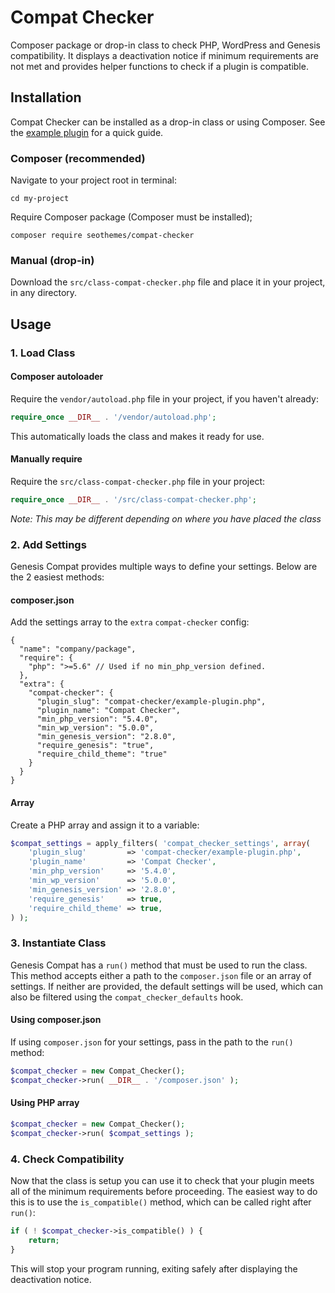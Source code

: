 # Compat Checker

Composer package or drop-in class to check PHP, WordPress and Genesis compatibility. It displays a deactivation notice if minimum requirements are not met and provides helper functions to check if a plugin is compatible.

## Installation

Compat Checker can be installed as a drop-in class or using Composer. See the [example plugin](https://github.com/seothemes/compat-checker/blob/master/example-plugin.php) for a quick guide.

### Composer (recommended)

Navigate to your project root in terminal:

```shell
cd my-project
```

Require Composer package (Composer must be installed);

```shell
composer require seothemes/compat-checker
```

### Manual (drop-in)

Download the `src/class-compat-checker.php` file and place it in your project, in any directory.

## Usage

### 1. Load Class

#### Composer autoloader

Require the `vendor/autoload.php` file in your project, if you haven't already:

```php
require_once __DIR__ . '/vendor/autoload.php';
```

This automatically loads the class and makes it ready for use.

#### Manually require

Require the `src/class-compat-checker.php` file in your project:

```php
require_once __DIR__ . '/src/class-compat-checker.php';
```

*Note: This may be different depending on where you have placed the class*

### 2. Add Settings

Genesis Compat provides multiple ways to define your settings. Below are the 2 easiest methods:

#### composer.json

Add the settings array to the `extra` `compat-checker` config:

```json5
{
  "name": "company/package",
  "require": {
    "php": ">=5.6" // Used if no min_php_version defined.
  },
  "extra": {
    "compat-checker": {
      "plugin_slug": "compat-checker/example-plugin.php",
      "plugin_name": "Compat Checker",
      "min_php_version": "5.4.0",
      "min_wp_version": "5.0.0",
      "min_genesis_version": "2.8.0",
      "require_genesis": "true",
      "require_child_theme": "true"
    }
  }
}
```

#### Array

Create a PHP array and assign it to a variable:

```php
$compat_settings = apply_filters( 'compat_checker_settings', array(
	'plugin_slug'         => 'compat-checker/example-plugin.php',
	'plugin_name'         => 'Compat Checker',
	'min_php_version'     => '5.4.0',
	'min_wp_version'      => '5.0.0',
	'min_genesis_version' => '2.8.0',
	'require_genesis'     => true,
	'require_child_theme' => true,
) );
```

### 3. Instantiate Class

Genesis Compat has a `run()` method that must be used to run the class. This method accepts either a path to the `composer.json` file or an array of settings. If neither are provided, the default settings will be used, which can also be filtered using the `compat_checker_defaults` hook. 

#### Using composer.json

If using `composer.json` for your settings, pass in the path to the `run()` method:

```php
$compat_checker = new Compat_Checker();
$compat_checker->run( __DIR__ . '/composer.json' );
```

#### Using PHP array

```php
$compat_checker = new Compat_Checker();
$compat_checker->run( $compat_settings );
```

### 4. Check Compatibility

Now that the class is setup you can use it to check that your plugin meets all of the minimum requirements before proceeding. The easiest way to do this is to use the `is_compatible()` method, which can be called right after `run()`:

```php
if ( ! $compat_checker->is_compatible() ) {
	return;
}
```

This will stop your program running, exiting safely after displaying the deactivation notice.
